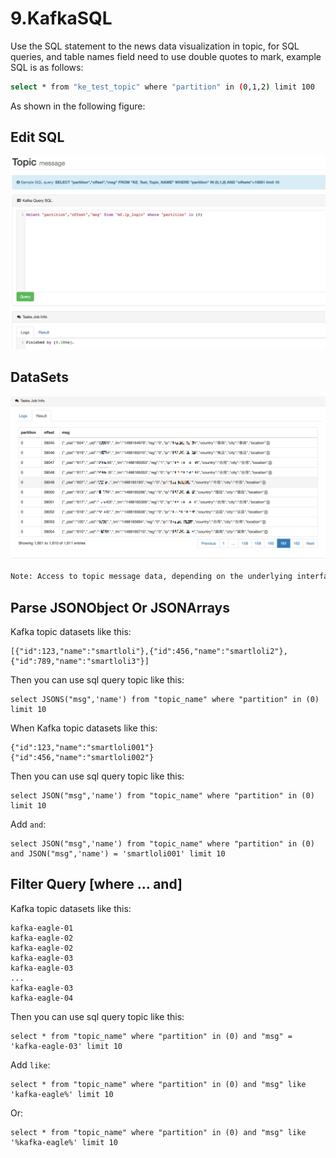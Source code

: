 # 9.KafkaSQL

Use the SQL statement to the news data visualization in topic, for SQL queries, and table names field need to use double quotes to mark, example SQL is as follows:

```bash
select * from "ke_test_topic" where "partition" in (0,1,2) limit 100
```

As shown in the following figure:

## Edit SQL

![kafka\_sql@2x.png](../.gitbook/assets/kafka_sql-2x.png)

## DataSets

![kafka\_sql\_result@2x.png](../.gitbook/assets/kafka_sql_result-2x.png)

```bash
Note: Access to topic message data, depending on the underlying interface record of the earliest and latest offset, the default display up to 5000 records.
```

## Parse JSONObject Or JSONArrays

Kafka topic datasets like this:

```text
[{"id":123,"name":"smartloli"},{"id":456,"name":"smartloli2"},{"id":789,"name":"smartloli3"}]
```

Then you can use sql query topic like this:

```text
select JSONS("msg",'name') from "topic_name" where "partition" in (0) limit 10
```

When Kafka topic datasets like this:

```text
{"id":123,"name":"smartloli001"}
{"id":456,"name":"smartloli002"}
```

Then you can use sql query topic like this:

```text
select JSON("msg",'name') from "topic_name" where "partition" in (0) limit 10
```

Add `and`:

```text
select JSON("msg",'name') from "topic_name" where "partition" in (0) and JSON("msg",'name') = 'smartloli001' limit 10
```

## Filter Query \[where ... and\]

Kafka topic datasets like this:

```text
kafka-eagle-01
kafka-eagle-02
kafka-eagle-02
kafka-eagle-03
kafka-eagle-03
...
kafka-eagle-03
kafka-eagle-04
```

Then you can use sql query topic like this:

```text
select * from "topic_name" where "partition" in (0) and "msg" = 'kafka-eagle-03' limit 10
```

Add `like`:

```text
select * from "topic_name" where "partition" in (0) and "msg" like 'kafka-eagle%' limit 10
```

Or:

```text
select * from "topic_name" where "partition" in (0) and "msg" like '%kafka-eagle%' limit 10
```

